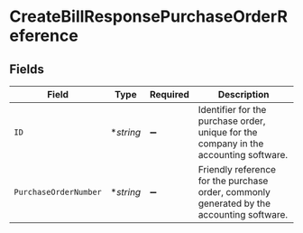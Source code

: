 # CreateBillResponsePurchaseOrderReference


## Fields

| Field                                                                                     | Type                                                                                      | Required                                                                                  | Description                                                                               |
| ----------------------------------------------------------------------------------------- | ----------------------------------------------------------------------------------------- | ----------------------------------------------------------------------------------------- | ----------------------------------------------------------------------------------------- |
| `ID`                                                                                      | **string*                                                                                 | :heavy_minus_sign:                                                                        | Identifier for the purchase order, unique for the company in the accounting software.     |
| `PurchaseOrderNumber`                                                                     | **string*                                                                                 | :heavy_minus_sign:                                                                        | Friendly reference for the purchase order, commonly generated by the accounting software. |